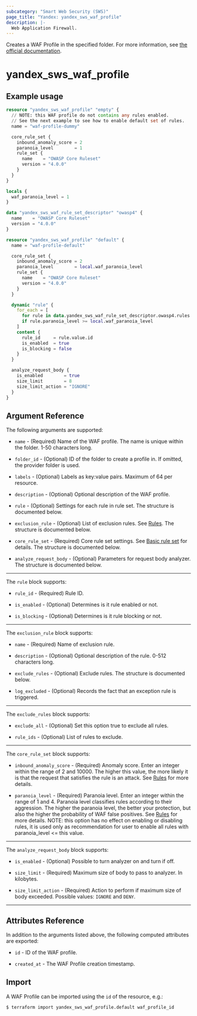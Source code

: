 ```yaml
---
subcategory: "Smart Web Security (SWS)"
page_title: "Yandex: yandex_sws_waf_profile"
description: |-
  Web Application Firewall.
---
```



Creates a WAF Profile in the specified folder. For more information, see [the official documentation](https://yandex.cloud/en/docs/smartwebsecurity/quickstart/quickstart-waf).

# yandex_sws_waf_profile




## Example usage

```terraform
resource "yandex_sws_waf_profile" "empty" {
  // NOTE: this WAF profile do not contains any rules enabled.
  // See the next example to see how to enable default set of rules. 
  name = "waf-profile-dummy"

  core_rule_set {
    inbound_anomaly_score = 2
    paranoia_level        = 1
    rule_set {
      name    = "OWASP Core Ruleset"
      version = "4.0.0"
    }
  }
}
```

```terraform
locals {
  waf_paranoia_level = 1
}

data "yandex_sws_waf_rule_set_descriptor" "owasp4" {
  name    = "OWASP Core Ruleset"
  version = "4.0.0"
}

resource "yandex_sws_waf_profile" "default" {
  name = "waf-profile-default"

  core_rule_set {
    inbound_anomaly_score = 2
    paranoia_level        = local.waf_paranoia_level
    rule_set {
      name    = "OWASP Core Ruleset"
      version = "4.0.0"
    }
  }

  dynamic "rule" {
    for_each = [
      for rule in data.yandex_sws_waf_rule_set_descriptor.owasp4.rules : rule
      if rule.paranoia_level >= local.waf_paranoia_level
    ]
    content {
      rule_id     = rule.value.id
      is_enabled  = true
      is_blocking = false
    }
  }

  analyze_request_body {
    is_enabled        = true
    size_limit        = 8
    size_limit_action = "IGNORE"
  }
}
```

## Argument Reference

The following arguments are supported:

* `name` - (Required) Name of the WAF profile. The name is unique within the folder. 1-50 characters long.

* `folder_id` - (Optional) ID of the folder to create a profile in. If omitted, the provider folder is used.

* `labels` - (Optional) Labels as key:value pairs. Maximum of 64 per resource.

* `description` - (Optional) Optional description of the WAF profile.

* `rule` - (Optional) Settings for each rule in rule set. The structure is documented below.

* `exclusion_rule` - (Optional) List of exclusion rules. See [Rules](https://yandex.cloud/en/docs/smartwebsecurity/concepts/waf#exclusion-rules). The structure is documented below.

* `core_rule_set` - (Required) Core rule set settings. See [Basic rule set](https://yandex.cloud/en/docs/smartwebsecurity/concepts/waf#rules-set) for details. The structure is documented below.

* `analyze_request_body` - (Optional) Parameters for request body analyzer. The structure is documented below.

---

The `rule` block supports:

* `rule_id` - (Required) Rule ID.

* `is_enabled` - (Optional) Determines is it rule enabled or not.

* `is_blocking` - (Optional) Determines is it rule blocking or not.

---

The `exclusion_rule` block supports:

* `name` - (Required) Name of exclusion rule.

* `description` - (Optional) Optional description of the rule. 0-512 characters long.

* `exclude_rules` - (Optional) Exclude rules. The structure is documented below.

* `log_excluded` - (Optional) Records the fact that an exception rule is triggered.

---

The `exclude_rules` block supports:

* `exclude_all` - (Optional) Set this option true to exclude all rules.

* `rule_ids` - (Optional) List of rules to exclude.

---

The `core_rule_set` block supports:

* `inbound_anomaly_score` - (Required) Anomaly score. Enter an integer within the range of 2 and 10000. The higher this value, the more likely it is that the request that satisfies the rule is an attack. See [Rules](https://yandex.cloud/en/docs/smartwebsecurity/concepts/waf#anomaly) for more details.

* `paranoia_level` - (Required) Paranoia level. Enter an integer within the range of 1 and 4. Paranoia level classifies rules according to their aggression. The higher the paranoia level, the better your protection, but also the higher the probability of WAF false positives. See [Rules](https://yandex.cloud/en/docs/smartwebsecurity/concepts/waf#paranoia) for more details. NOTE: this option has no effect on enabling or disabling rules, it is used only as recommendation for user to enable all rules with paranoia_level <= this value.

---

The `analyze_request_body` block supports:

* `is_enabled` - (Optional) Possible to turn analyzer on and turn if off.

* `size_limit` - (Required) Maximum size of body to pass to analyzer. In kilobytes.

* `size_limit_action` - (Required) Action to perform if maximum size of body exceeded. Possible values: `IGNORE` and `DENY`.

---

## Attributes Reference

In addition to the arguments listed above, the following computed attributes are exported:

* `id` - ID of the WAF profile.

* `created_at` - The WAF Profile creation timestamp.

## Import

A WAF Profile can be imported using the `id` of the resource, e.g.:

```
$ terraform import yandex_sws_waf_profile.default waf_profile_id
```
